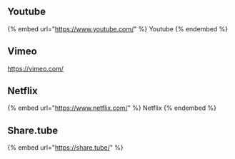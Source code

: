 ## Youtube

{% embed url="https://www.youtube.com/" %}
Youtube
{% endembed %}

## Vimeo

https://vimeo.com/

## Netflix

{% embed url="https://www.netflix.com/" %}
Netflix
{% endembed %}

## Share.tube&#x20;

{% embed url="https://share.tube/" %}